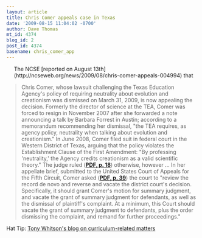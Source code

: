 ```yaml
---
layout: article
title: Chris Comer appeals case in Texas
date: '2009-08-15 11:04:02 -0700'
author: Dave Thomas
mt_id: 4374
blog_id: 2
post_id: 4374
basename: chris_comer_app
---
```

<img src="http://ncseweb.org/files/images/Chris_Comer.jpg" alt="" style="float: left; margin: 0 20px 20px 0;" class="mt-image-left" />
The NCSE [reported on August 13th](http://ncseweb.org/news/2009/08/chris-comer-appeals-004994) that


> Chris Comer, whose lawsuit challenging the Texas Education Agency's policy of requiring neutrality about evolution and creationism was dismissed on March 31, 2009, is now appealing the decision. Formerly the director of science at the TEA, Comer was forced to resign in November 2007 after she forwarded a note announcing a talk by Barbara Forrest in Austin; according to a memorandum recommending her dismissal, "the TEA requires, as agency policy, neutrality when talking about evolution and creationism." In June 2008, Comer filed suit in federal court in the Western District of Texas, arguing that the policy violates the Establishment Clause of the First Amendment: "By professing 'neutrality,' the Agency credits creationism as a valid scientific theory." The judge ruled ([**PDF, p. 18**](http://ncseweb.org/webfm_send/798)) otherwise, however ... In her appellate brief, submitted to the United States Court of Appeals for the Fifth Circuit, Comer asked ([**PDF, p. 39**](http://ncseweb.org/webfm_send/1170)) the court to "review the record de novo and reverse and vacate the district court's decision. Specifically, it should grant Comer's motion for summary judgment, and vacate the grant of summary judgment for defendants, as well as the dismissal of plaintiff's complaint. At a minimum, this Court should vacate the grant of summary judgment to defendants, plus the order dismissing the complaint, and remand for further proceedings."

Hat Tip: [Tony Whitson's blog on curriculum-related matters](http://curricublog.wordpress.com/2009/08/13/comer-decision-appealed/)
